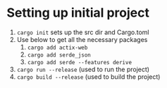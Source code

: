 # Setting up initial project
1. `cargo init` sets up the src dir and Cargo.toml
2. Use below to get all the necessary packages
   1. `cargo add actix-web`
   2. `cargo add serde_json`
   3. `cargo add serde --features derive`
3. `cargo run --release` (used to run the project)
4. `cargo build --release` (used to build the project)